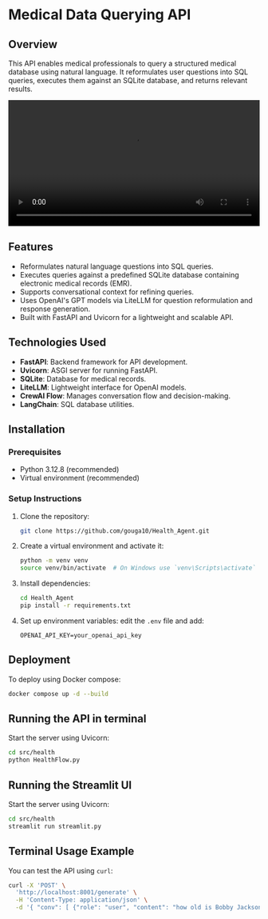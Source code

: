 # Medical Data Querying API

## Overview
This API enables medical professionals to query a structured medical database using natural language. It reformulates user questions into SQL queries, executes them against an SQLite database, and returns relevant results.

<video width="100%" controls>
  <source src="demo.mp4" type="video/mp4">
  Your browser does not support the video tag.
</video>

## Features
- Reformulates natural language questions into SQL queries.
- Executes queries against a predefined SQLite database containing electronic medical records (EMR).
- Supports conversational context for refining queries.
- Uses OpenAI's GPT models via LiteLLM for question reformulation and response generation.
- Built with FastAPI and Uvicorn for a lightweight and scalable API.

## Technologies Used
- **FastAPI**: Backend framework for API development.
- **Uvicorn**: ASGI server for running FastAPI.
- **SQLite**: Database for medical records.
- **LiteLLM**: Lightweight interface for OpenAI models.
- **CrewAI Flow**: Manages conversation flow and decision-making.
- **LangChain**: SQL database utilities.

## Installation
### Prerequisites
- Python 3.12.8 (recommended)
- Virtual environment (recommended)

### Setup Instructions
1. Clone the repository:
   ```bash
   git clone https://github.com/gouga10/Health_Agent.git
   ```
2. Create a virtual environment and activate it:
   ```bash
   python -m venv venv
   source venv/bin/activate  # On Windows use `venv\Scripts\activate`
   ```
3. Install dependencies:
   ```bash
   cd Health_Agent
   pip install -r requirements.txt
   ```
4. Set up environment variables:
   edit the `.env` file and add:
   ```
   OPENAI_API_KEY=your_openai_api_key
   ```

## Deployment
To deploy using Docker compose:

   ```bash
   docker compose up -d --build 
   ```


## Running the API in terminal
Start the server using Uvicorn:
```bash
cd src/health
python HealthFlow.py
```

## Running the Streamlit UI
Start the server using Uvicorn:
```bash
cd src/health
streamlit run streamlit.py
```



## Terminal Usage Example
You can test the API using `curl`:
```bash
curl -X 'POST' \
  'http://localhost:8001/generate' \
  -H 'Content-Type: application/json' \
  -d '{ "conv": [ {"role": "user", "content": "how old is Bobby Jackson"}, {"role": "assistant", "content": "Bobby Jackson is 30 years old"}, {"role": "user", "content": "who is his doctor"} ] }'
```